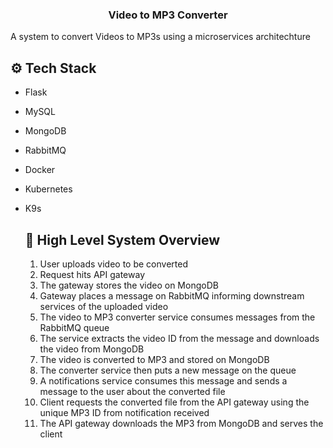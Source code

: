 <div align="center">
  <h3 align="center">Video to MP3 Converter</h3>
</div>

<p>
  A system to convert Videos to MP3s using a microservices architechture 
</p>

## <a name="tech-stack">⚙️ Tech Stack</a>
- Flask
- MySQL
- MongoDB
- RabbitMQ
- Docker
- Kubernetes
- K9s

  ## <a name="architecture">🔋 High Level System Overview</a>

  1. User uploads video to be converted
  2. Request hits API gateway
  3. The gateway stores the video on MongoDB
  4. Gateway places a message on RabbitMQ informing downstream services of the uploaded video
  5. The video to MP3 converter service consumes messages from the RabbitMQ queue
  6. The service extracts the video ID from the message and downloads the video from MongoDB
  7. The video is converted to MP3 and stored on MongoDB
  8. The converter service then puts a new message on the queue 
  9. A notifications service consumes this message and sends a message to the user about the converted file
  10. Client requests the converted file from the API gateway using the unique MP3 ID from notification received 
  11. The API gateway downloads the MP3 from MongoDB and serves the client
  

